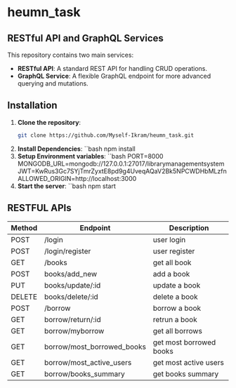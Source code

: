 ﻿# heumn_task
## RESTful API and GraphQL Services

This repository contains two main services:
- **RESTful API**: A standard REST API for handling CRUD operations.
- **GraphQL Service**: A flexible GraphQL endpoint for more advanced querying and mutations.

## Installation

1. **Clone the repository**:
   ```bash
   git clone https://github.com/Myself-Ikram/heumn_task.git
2. **Install Dependencies**:
   ``bash
   npm install
3. **Setup Environment variables**:
   ``bash
   PORT=8000
   MONGODB_URL=mongodb://127.0.0.1:27017/librarymanagementsystem
   JWT=KwRus3Gc7SYjTmrZyxtE8pd9g4UveqAQaV2Bk5NPCWDHbMLzfn
   ALLOWED_ORIGIN=http://localhost:3000
4. **Start the server**:
   ``bash
   npm start

## RESTFUL APIs

| Method          | Endpoint                          | Description     |
|-----------------|-----------------------------------|-----------------|
|     POST        |      /login                       |user login       |
|     POST        | /login/register                   |user register    |
|     GET         |      /books                       |get all book     |
|     POST        | books/add_new                     |add a book       |
|     PUT         |books/update/:id                   |update a book    |
|     DELETE      | books/delete/:id                  |delete a book    |
|     POST        |     /borrow                       |borrow a book    |
|     GET         |borrow/return/:id                  |retrun a book    |
|     GET         |borrow/myborrow                    |get all borrows  |
|     GET         |borrow/most_borrowed_books         |get most borrowed books       |
|     GET         |borrow/most_active_users           |get most active users       |
|     GET         |borrow/books_summary               |get books summary        |








